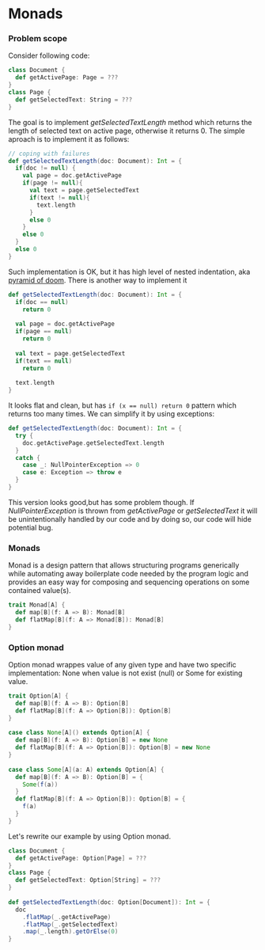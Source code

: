 # Monads

### Problem scope
Consider following code:

```scala
class Document {
  def getActivePage: Page = ???
}
class Page {
  def getSelectedText: String = ???
}
```
The goal is to implement _getSelectedTextLength_ method which returns the length of selected text on active page, otherwise it returns 0. The simple aproach is to implement it as follows:

```scala
// coping with failures
def getSelectedTextLength(doc: Document): Int = {
  if(doc != null) {
    val page = doc.getActivePage
    if(page != null){
      val text = page.getSelectedText
      if(text != null){
        text.length
      }
      else 0
    }
    else 0
  }
  else 0
}
```
Such implementation is OK, but it has high level of nested indentation, aka [pyramid of doom](https://www.google.com/search?client=firefox-b-1-d&q=pyramid+of+doom). There is another way to implement it
```scala
def getSelectedTextLength(doc: Document): Int = {
  if(doc == null)
    return 0
 
  val page = doc.getActivePage
  if(page == null)
    return 0
 
  val text = page.getSelectedText
  if(text == null)
    return 0
 
  text.length
}
```
It looks flat and clean, but has ```if (x == null) return 0``` pattern which returns too many times. We can simplify it by using exceptions:
```scala
def getSelectedTextLength(doc: Document): Int = {
  try {
    doc.getActivePage.getSelectedText.length
  }
  catch {
    case _: NullPointerException => 0
    case e: Exception => throw e
  }
}
```
This version looks good,but has some problem though. If _NullPointerException_ is thrown from _getActivePage_ or _getSelectedText_ it will be unintentionally handled by our code and by doing so, our code will hide potential bug.

### Monads
Monad is a design pattern that allows structuring programs generically while automating away boilerplate code needed by the program logic and provides an easy way for composing and sequencing operations on some contained value(s).

```scala
trait Monad[A] {
  def map[B](f: A => B): Monad[B]
  def flatMap[B](f: A => Monad[B]): Monad[B]
}
```

### Option monad
Option monad wrappes value of any given type and have two specific implementation: None when value is not exist (null) or Some for existing value.

```scala
trait Option[A] {
  def map[B](f: A => B): Option[B]
  def flatMap[B](f: A => Option[B]): Option[B]
}
 
case class None[A]() extends Option[A] {
  def map[B](f: A => B): Option[B] = new None
  def flatMap[B](f: A => Option[B]): Option[B] = new None
}
 
case class Some[A](a: A) extends Option[A] {
  def map[B](f: A => B): Option[B] = {
    Some(f(a))
  }
  def flatMap[B](f: A => Option[B]): Option[B] = {
    f(a)
  }
}
```
Let's rewrite our example by using Option monad.
```scala
class Document {
  def getActivePage: Option[Page] = ???
}
class Page {
  def getSelectedText: Option[String] = ???
}
 
def getSelectedTextLength(doc: Option[Document]): Int = {
  doc
    .flatMap(_.getActivePage)
    .flatMap(_.getSelectedText)
    .map(_.length).getOrElse(0)
}
```

